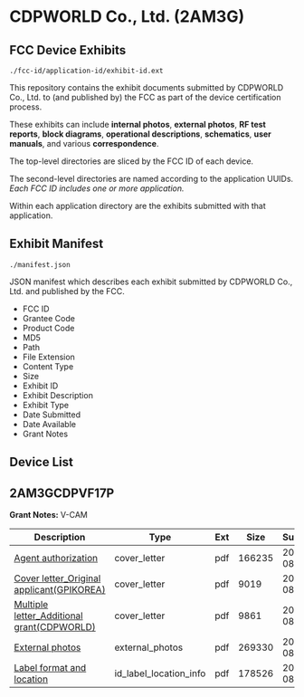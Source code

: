 # CDPWORLD Co., Ltd. (2AM3G)
## FCC Device Exhibits

```
./fcc-id/application-id/exhibit-id.ext
```

This repository contains the exhibit documents submitted by CDPWORLD Co., Ltd. to (and published by) the FCC as part of the device certification process.

These exhibits can include **internal photos**, **external photos**, **RF test reports**, **block diagrams**, **operational descriptions**, **schematics**, **user manuals**, and various **correspondence**.

The top-level directories are sliced by the FCC ID of each device.

The second-level directories are named according to the application UUIDs. *Each FCC ID includes one or more application.*

Within each application directory are the exhibits submitted with that application. 

## Exhibit Manifest

```
./manifest.json
```

JSON manifest which describes each exhibit submitted by CDPWORLD Co., Ltd. and published by the FCC.

- FCC ID
- Grantee Code
- Product Code
- MD5
- Path
- File Extension
- Content Type
- Size
- Exhibit ID
- Exhibit Description
- Exhibit Type
- Date Submitted
- Date Available
- Grant Notes

## Device List
## 2AM3GCDPVF17P
**Grant Notes:** V-CAM

| Description | Type | Ext | Size | Submitted | Available |
| ----------- | ---- | --- | ---- | --------- | --------- |
| [Agent authorization](2AM3GCDPVF17P/aa91e94149a05f8af845e4254272b9cc/3493814.pdf) | cover_letter | pdf | 166235 | 2017-08-02 | 2017-08-02 |
| [Cover letter_Original applicant(GPIKOREA)](2AM3GCDPVF17P/aa91e94149a05f8af845e4254272b9cc/3493815.pdf) | cover_letter | pdf | 9019 | 2017-08-02 | 2017-08-02 |
| [Multiple letter_Additional grant(CDPWORLD)](2AM3GCDPVF17P/aa91e94149a05f8af845e4254272b9cc/3493818.pdf) | cover_letter | pdf | 9861 | 2017-08-02 | 2017-08-02 |
| [External photos](2AM3GCDPVF17P/aa91e94149a05f8af845e4254272b9cc/3493816.pdf) | external_photos | pdf | 269330 | 2017-08-02 | 2017-08-02 |
| [Label format and location](2AM3GCDPVF17P/aa91e94149a05f8af845e4254272b9cc/3493817.pdf) | id_label_location_info | pdf | 178526 | 2017-08-02 | 2017-08-02 |
